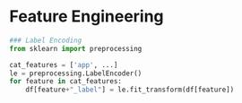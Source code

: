 # Feature Engineering


```python
### Label Encoding
from sklearn import preprocessing

cat_features = ['app', ...]
le = preprocessing.LabelEncoder()
for feature in cat_features:
    df[feature+"_label"] = le.fit_transform(df[feature])
```

